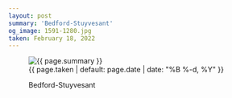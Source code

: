 ```yaml
---
layout: post
summary: 'Bedford-Stuyvesant'
og_image: 1591-1280.jpg
taken: February 18, 2022
---
```


<figure class="post">
<img alt="{{ page.summary }}" sizes="(min-width: 700px) 50vw, calc(100vw - 2rem)" src="{{ site.assets_url }}/1591-640.jpg" srcset="{{ site.assets_url }}/1591-320.jpg 320w, {{ site.assets_url }}/1591-640.jpg 640w, {{ site.assets_url }}/1591-960.jpg 960w, {{ site.assets_url }}/1591-1280.jpg 1280w"/>
<figcaption>
<time>{{ page.taken | default: page.date | date: "%B %-d, %Y" }}</time>
<p>Bedford-Stuyvesant</p>
</figcaption>
</figure>
